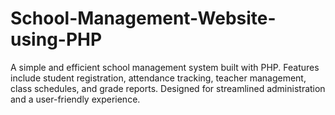 # School-Management-Website-using-PHP
A simple and efficient school management system built with PHP. Features include student registration, attendance tracking, teacher management, class schedules, and grade reports. Designed for streamlined administration and a user-friendly experience.
